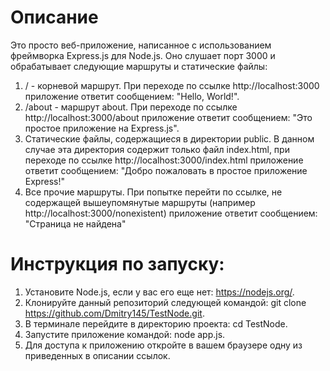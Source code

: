# Описание
Это просто веб-приложение, написанное с использованием фреймворка Ехpress.js для Node.js.
Оно слушает порт 3000 и обрабатывает следующие маршруты и статические файлы:
1. / - корневой маршрут. При переходе по ссылке http://localhost:3000 приложение ответит сообщением: "Hello, World!".
2. /about - маршрут about. При переходе по ссылке http://localhost:3000/about приложение ответит сообщением: "Это простое приложение на Express.js".
3. Статические файлы, содержащиеся в директории public. В данном случае эта директория содержит только файл index.html, при переходе по ссылке http://localhost:3000/index.html приложение ответит сообщением: "Добро пожаловать в простое приложение Express!"
4. Все прочие маршруты. При попытке перейти по ссылке, не содержащей вышеупомянутые маршруты (например http://localhost:3000/nonexistent) приложение ответит сообщением: "Страница не найдена"
# Инструкция по запуску:
1. Установите Node.js, если у вас его еще нет: https://nodejs.org/.
2. Клонируйте данный репозиторий следующей командой: git clone https://github.com/Dmitry145/TestNode.git.
3. В терминале перейдите в директорию проекта: cd TestNode.
4. Запустите приложение командой: node app.js.
5. Для доступа к приложению откройте в вашем браузере одну из приведенных в описании ссылок.
